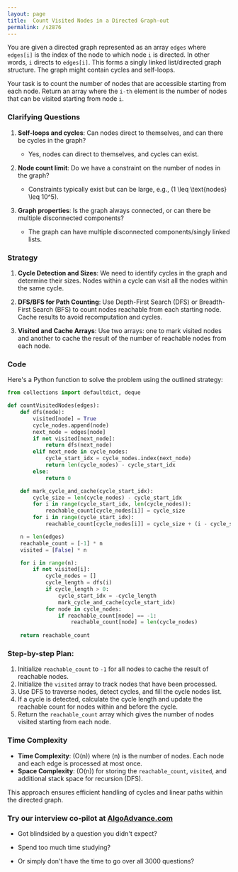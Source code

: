 ```yaml
---
layout: page
title:  Count Visited Nodes in a Directed Graph-out
permalink: /s2876
---
```


You are given a directed graph represented as an array `edges` where `edges[i]` is the index of the node to which node `i` is directed. In other words, `i` directs to `edges[i]`. This forms a singly linked list/directed graph structure. The graph might contain cycles and self-loops.

Your task is to count the number of nodes that are accessible starting from each node. Return an array where the `i-th` element is the number of nodes that can be visited starting from node `i`.

### Clarifying Questions

1. **Self-loops and cycles**: Can nodes direct to themselves, and can there be cycles in the graph?
   - Yes, nodes can direct to themselves, and cycles can exist.
  
2. **Node count limit**: Do we have a constraint on the number of nodes in the graph?
   - Constraints typically exist but can be large, e.g., \(1 \leq \text{nodes} \leq 10^5\).

3. **Graph properties**: Is the graph always connected, or can there be multiple disconnected components?
   - The graph can have multiple disconnected components/singly linked lists.

### Strategy

1. **Cycle Detection and Sizes**: We need to identify cycles in the graph and determine their sizes. Nodes within a cycle can visit all the nodes within the same cycle.

2. **DFS/BFS for Path Counting**: Use Depth-First Search (DFS) or Breadth-First Search (BFS) to count nodes reachable from each starting node. Cache results to avoid recomputation and cycles.

3. **Visited and Cache Arrays**: Use two arrays: one to mark visited nodes and another to cache the result of the number of reachable nodes from each node.
   
### Code

Here's a Python function to solve the problem using the outlined strategy:

```python
from collections import defaultdict, deque

def countVisitedNodes(edges):
    def dfs(node):
        visited[node] = True
        cycle_nodes.append(node)
        next_node = edges[node]
        if not visited[next_node]:
            return dfs(next_node)
        elif next_node in cycle_nodes:
            cycle_start_idx = cycle_nodes.index(next_node)
            return len(cycle_nodes) - cycle_start_idx
        else:
            return 0

    def mark_cycle_and_cache(cycle_start_idx):
        cycle_size = len(cycle_nodes) - cycle_start_idx
        for i in range(cycle_start_idx, len(cycle_nodes)):
            reachable_count[cycle_nodes[i]] = cycle_size
        for i in range(cycle_start_idx):
            reachable_count[cycle_nodes[i]] = cycle_size + (i - cycle_start_idx)

    n = len(edges)
    reachable_count = [-1] * n
    visited = [False] * n

    for i in range(n):
        if not visited[i]:
            cycle_nodes = []
            cycle_length = dfs(i)
            if cycle_length > 0:
                cycle_start_idx = -cycle_length
                mark_cycle_and_cache(cycle_start_idx)
            for node in cycle_nodes:
                if reachable_count[node] == -1:
                    reachable_count[node] = len(cycle_nodes)
    
    return reachable_count
```

### Step-by-step Plan:

1. Initialize `reachable_count` to `-1` for all nodes to cache the result of reachable nodes.
2. Initialize the `visited` array to track nodes that have been processed.
3. Use DFS to traverse nodes, detect cycles, and fill the cycle nodes list.
4. If a cycle is detected, calculate the cycle length and update the reachable count for nodes within and before the cycle.
5. Return the `reachable_count` array which gives the number of nodes visited starting from each node.

### Time Complexity

- **Time Complexity**: \(O(n)\) where \(n\) is the number of nodes. Each node and each edge is processed at most once.
- **Space Complexity**: \(O(n)\) for storing the `reachable_count`, `visited`, and additional stack space for recursion (DFS).

This approach ensures efficient handling of cycles and linear paths within the directed graph.


### Try our interview co-pilot at [AlgoAdvance.com](https://algoAdvance.com)

- Got blindsided by a question you didn't expect?

- Spend too much time studying?

- Or simply don't have the time to go over all 3000 questions?


